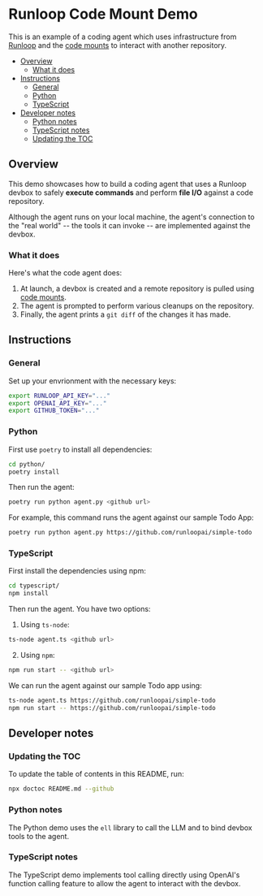 # Runloop Code Mount Demo

This is an example of a coding agent which uses infrastructure from [Runloop](https://runloop.ai) and the [code mounts](https://docs.runloop.ai/main-concepts/devbox/code-mounts) to interact with another repository.

<!-- START doctoc generated TOC please keep comment here to allow auto update -->
<!-- DON'T EDIT THIS SECTION, INSTEAD RE-RUN doctoc TO UPDATE -->

- [Overview](#overview)
  - [What it does](#what-it-does)
- [Instructions](#instructions)
  - [General](#general)
  - [Python](#python)
  - [TypeScript](#typescript)
- [Developer notes](#developer-notes)
  - [Python notes](#python-notes)
  - [TypeScript notes](#typescript-notes)
  - [Updating the TOC](#updating-the-toc)

<!-- END doctoc generated TOC please keep comment here to allow auto update -->

## Overview

This demo showcases how to build a coding agent that uses a Runloop devbox to safely **execute commands** and perform **file I/O** against a code repository.

Although the agent runs on your local machine, the agent's connection to the "real world" -- the tools it can invoke -- are implemented against the devbox.

### What it does

Here's what the code agent does:

1. At launch, a devbox is created and a remote repository is pulled using [code mounts](https://docs.runloop.ai/main-concepts/devbox/code-mounts).
2. The agent is prompted to perform various cleanups on the repository.
3. Finally, the agent prints a `git diff` of the changes it has made.

## Instructions

### General

Set up your envrionment with the necessary keys:

```sh
export RUNLOOP_API_KEY="..."
export OPENAI_API_KEY="..."
export GITHUB_TOKEN="..."
```

### Python

First use `poetry` to install all dependencies:

```sh
cd python/
poetry install
```

Then run the agent:

```sh
poetry run python agent.py <github url>
```

For example, this command runs the agent against our sample Todo App:

```sh
poetry run python agent.py https://github.com/runloopai/simple-todo
```


### TypeScript

First install the dependencies using npm:

```sh
cd typescript/
npm install
```

Then run the agent. You have two options:

1. Using `ts-node`:
  ```sh
  ts-node agent.ts <github url>
  ```

2. Using `npm`:
  ```sh
  npm run start -- <github url>
  ```

We can run the agent against our sample Todo app using:

```sh
ts-node agent.ts https://github.com/runloopai/simple-todo
npm run start -- https://github.com/runloopai/simple-todo
```

## Developer notes

### Updating the TOC

To update the table of contents in this README, run:
```sh
npx doctoc README.md --github
```

### Python notes

The Python demo uses the `ell` library to call the LLM and to bind devbox tools to the agent.

### TypeScript notes

The TypeScript demo implements tool calling directly using OpenAI's function calling feature to allow the agent to interact with the devbox.

